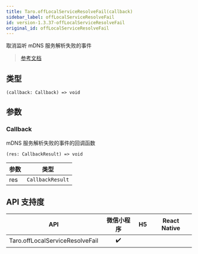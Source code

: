 ```yaml
---
title: Taro.offLocalServiceResolveFail(callback)
sidebar_label: offLocalServiceResolveFail
id: version-1.3.37-offLocalServiceResolveFail
original_id: offLocalServiceResolveFail
---
```


取消监听 mDNS 服务解析失败的事件

> [参考文档](https://developers.weixin.qq.com/miniprogram/dev/api/network/mdns/wx.offLocalServiceResolveFail.html)

## 类型

```tsx
(callback: Callback) => void
```

## 参数

### Callback

mDNS 服务解析失败的事件的回调函数

```tsx
(res: CallbackResult) => void
```

| 参数 | 类型 |
| --- | --- |
| res | `CallbackResult` |

## API 支持度

| API | 微信小程序 | H5 | React Native |
| :---: | :---: | :---: | :---: |
| Taro.offLocalServiceResolveFail | ✔️ |  |  |
